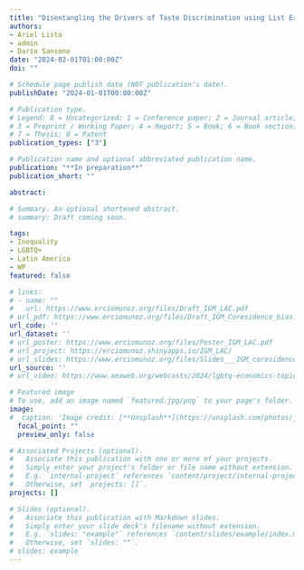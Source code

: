 ```yaml
---
title: "Disentangling the Drivers of Taste Discrimination using List Experiments"
authors:
- Ariel Listo
- admin
- Dario Sansone
date: "2024-02-01T01:00:00Z"
doi: ""

# Schedule page publish date (NOT publication's date).
publishDate: "2024-01-01T00:00:00Z"

# Publication type.
# Legend: 0 = Uncategorized; 1 = Conference paper; 2 = Journal article;
# 3 = Preprint / Working Paper; 4 = Report; 5 = Book; 6 = Book section;
# 7 = Thesis; 8 = Patent
publication_types: ["3"]

# Publication name and optional abbreviated publication name.
publication: "**In preparation**"
publication_short: ""

abstract: 

# Summary. An optional shortened abstract.
# summary: Draft coming soon.

tags:
- Inequality
- LGBTQ+
- Latin America
- WP
featured: false

# links:
# - name: ""
#   url: https://www.erciomunoz.org/files/Draft_IGM_LAC.pdf
# url_pdf: https://www.erciomunoz.org/files/Draft_IGM_Coresidence_bias.pdf
url_code: ''
url_dataset: ''
# url_poster: https://www.erciomunoz.org/files/Poster_IGM_LAC.pdf
# url_project: https://erciomunoz.shinyapps.io/IGM_LAC/
# url_slides: https://www.erciomunoz.org/files/Slides___IGM_coresidence_bias.pdf
url_source: ''
# url_video: https://www.aeaweb.org/webcasts/2024/lgbtq-economics-topics

# Featured image
# To use, add an image named `featured.jpg/png` to your page's folder. 
image:
#  caption: 'Image credit: [**Unsplash**](https://unsplash.com/photos/jdD8gXaTZsc)'
  focal_point: ""
  preview_only: false

# Associated Projects (optional).
#   Associate this publication with one or more of your projects.
#   Simply enter your project's folder or file name without extension.
#   E.g. `internal-project` references `content/project/internal-project/index.md`.
#   Otherwise, set `projects: []`.
projects: []

# Slides (optional).
#   Associate this publication with Markdown slides.
#   Simply enter your slide deck's filename without extension.
#   E.g. `slides: "example"` references `content/slides/example/index.md`.
#   Otherwise, set `slides: ""`.
# slides: example
---
```

